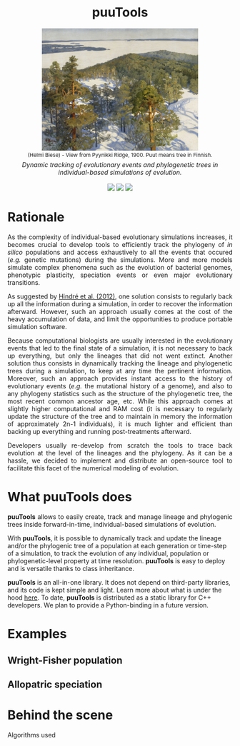 <h1 align="center">puuTools</h1>
<p align="center">
<kbd>
<img src="pic.jpg" width=350>
</kbd>
<br/>
<sup>(Helmi Biese) - View from Pyynikki Ridge, 1900. Puut means tree in Finnish.</sup>
<br/>
<em>Dynamic tracking of evolutionary events and phylogenetic trees in individual-based simulations of evolution.</em>
<br/><br/>
<a href="https://github.com/charlesrocabert/Evo2Sim/releases/latest"><img src="https://img.shields.io/badge/version- 1.1.0-green.svg" /></a>&nbsp;<a href="https://github.com/charlesrocabert/Evo2Sim/releases/latest"><img src="https://img.shields.io/badge/build-passing-green.svg" /></a>&nbsp;<a href="https://www.gnu.org/licenses/gpl-3.0"><img src="https://img.shields.io/badge/license-GPL v3-blue.svg" /></a>
</p>

# Rationale

<p align="justify">
As the complexity of individual-based evolutionary simulations increases, it becomes crucial to develop tools to efficiently track the phylogeny of <em>in silico</em> populations and access exhaustively to all the events that occured (<em>e.g.</em> genetic mutations) during the simulations.
More and more models simulate complex phenomena such as the evolution of bacterial genomes, phenotypic plasticity, speciation events or even major evolutionary transitions.
</p>

<p align="justify">
As suggested by <a href="https://www.nature.com/articles/nrmicro2750">Hindré et al. (2012)</a>, one solution consists to regularly back up all the information during a simulation, in order to recover the information afterward. However, such an approach usually comes at the cost of the heavy accumulation of data, and limit the opportunities to produce portable simulation software.
</p>

<p align="justify">
Because computational biologists are usually interested in the evolutionary events that led to the final state of a simulation, it is not necessary to back up everything, but only the lineages that did not went extinct. Another solution thus consists in dynamically tracking the lineage and phylogenetic trees during a simulation, to keep at any time the pertinent information. Moreover, such an approach provides instant access to the history of evolutionary events (<em>e.g.</em> the mutational history of a genome), and also to any phylogeny statistics such as the structure of the phylogenetic tree, the most recent common ancestor age, etc.
While this approach comes at slightly higher computational and RAM cost (it is necessary to regularly update the structure of the tree and to maintain in memory the information of approximately 2n-1 individuals), it is much lighter and efficient than backing up everything and running post-treatments afterward.
</p>

<p align="justify">
Developers usually re-develop from scratch the tools to trace back evolution at the level of the lineages and the phylogeny. As it can be a hassle, we decided to implement and distribute an open-source tool to facilitate this facet of the numerical modeling of evolution.
</p>

# What puuTools does

<p align="justify">
<strong>puuTools</strong> allows to easily create, track and manage lineage and phylogenic trees inside forward-in-time, individual-based simulations of evolution.

With <strong>puuTools</strong>, it is possible to dynamically track and update the lineage and/or the phylogenic tree of a population at each generation or time-step of a simulation, to track the evolution of any individual, population or phylogenetic-level property at time resolution. <strong>puuTools</strong> is easy to deploy and is versatile thanks to class inheritance.

<strong>puuTools</strong> is an all-in-one library. It does not depend on third-party libraries, and its code is kept simple and light. Learn more about what is under the hood [here](#behind_the_scene).
To date, <strong>puuTools</strong> is distributed as a static library for C++ developers. We plan to provide a Python-binding in a future version.
</p>

# Examples

## Wright-Fisher population

<p align="justify">
  
</p>

## Allopatric speciation

<p align="justify">
  
</p>

# Behind the scene

Algorithms used
